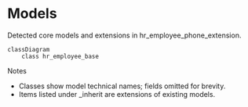 # Models

Detected core models and extensions in hr_employee_phone_extension.

```mermaid
classDiagram
    class hr_employee_base
```

Notes
- Classes show model technical names; fields omitted for brevity.
- Items listed under _inherit are extensions of existing models.
